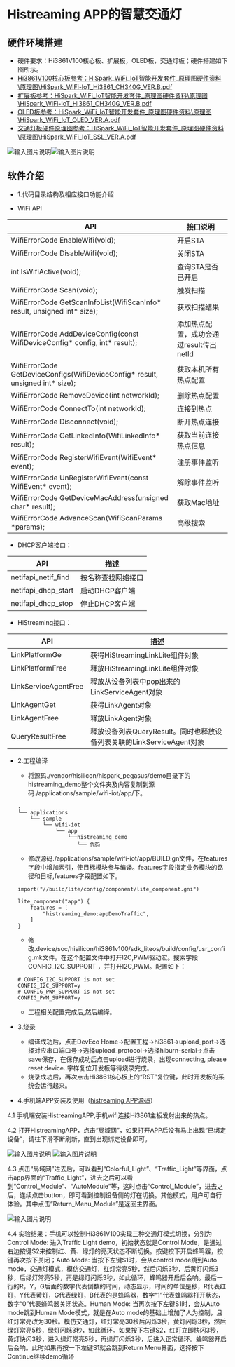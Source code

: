 # Histreaming APP的智慧交通灯<a name="ZH-CN_TOPIC_0000001130176841"></a>
## 硬件环境搭建
-    硬件要求：Hi3861V100核心板、扩展板，OLED板，交通灯板；硬件搭建如下图所示。
-    [Hi3861V100核心板参考：HiSpark_WiFi_IoT智能开发套件_原理图硬件资料\原理图\HiSpark_WiFi-IoT_Hi3861_CH340G_VER.B.pdf](http://gitee.com/hihope_iot/embedded-race-hisilicon-track-2022/blob/master/%E7%A1%AC%E4%BB%B6%E8%B5%84%E6%96%99/HiSpark_WiFi_IoT%E6%99%BA%E8%83%BD%E5%AE%B6%E5%B1%85%E5%BC%80%E5%8F%91%E5%A5%97%E4%BB%B6_%E5%8E%9F%E7%90%86%E5%9B%BE.rar)
-    [扩展板参考：HiSpark_WiFi_IoT智能开发套件_原理图硬件资料\原理图\HiSpark_WiFi-IoT_Hi3861_CH340G_VER.B.pdf](http://gitee.com/hihope_iot/embedded-race-hisilicon-track-2022/blob/master/%E7%A1%AC%E4%BB%B6%E8%B5%84%E6%96%99/HiSpark_WiFi_IoT%E6%99%BA%E8%83%BD%E5%AE%B6%E5%B1%85%E5%BC%80%E5%8F%91%E5%A5%97%E4%BB%B6_%E5%8E%9F%E7%90%86%E5%9B%BE.rar)
-    [OLED板参考：HiSpark_WiFi_IoT智能开发套件_原理图硬件资料\原理图\HiSpark_WiFi_IoT_OLED_VER.A.pdf](http://gitee.com/hihope_iot/embedded-race-hisilicon-track-2022/blob/master/%E7%A1%AC%E4%BB%B6%E8%B5%84%E6%96%99/HiSpark_WiFi_IoT%E6%99%BA%E8%83%BD%E5%AE%B6%E5%B1%85%E5%BC%80%E5%8F%91%E5%A5%97%E4%BB%B6_%E5%8E%9F%E7%90%86%E5%9B%BE.rar)
-    [交通灯板硬件原理图参考：HiSpark_WiFi_IoT智能开发套件_原理图硬件资料\原理图\HiSpark_WiFi_IoT_SSL_VER.A.pdf](http://gitee.com/hihope_iot/embedded-race-hisilicon-track-2022/blob/master/%E7%A1%AC%E4%BB%B6%E8%B5%84%E6%96%99/HiSpark_WiFi_IoT%E6%99%BA%E8%83%BD%E5%AE%B6%E5%B1%85%E5%BC%80%E5%8F%91%E5%A5%97%E4%BB%B6_%E5%8E%9F%E7%90%86%E5%9B%BE.rar)


![输入图片说明](https://gitee.com/asd1122/tupian/raw/master/%E5%9B%BE%E7%89%87/223.jpg)![输入图片说明](https://gitee.com/asd1122/tupian/raw/master/%E5%9B%BE%E7%89%87/224.jpg)

## 软件介绍

-   1.代码目录结构及相应接口功能介绍

-   WiFi API

| API                                                          | 接口说明                                |
| ------------------------------------------------------------ | --------------------------------------- |
| WifiErrorCode EnableWifi(void);                              | 开启STA                                 |
| WifiErrorCode DisableWifi(void);                             | 关闭STA                                 |
| int IsWifiActive(void);                                      | 查询STA是否已开启                       |
| WifiErrorCode Scan(void);                                    | 触发扫描                                |
| WifiErrorCode GetScanInfoList(WifiScanInfo* result, unsigned int* size); | 获取扫描结果                            |
| WifiErrorCode AddDeviceConfig(const WifiDeviceConfig* config, int* result); | 添加热点配置，成功会通过result传出netld |
| WifiErrorCode GetDeviceConfigs(WifiDeviceConfig* result, unsigned int* size); | 获取本机所有热点配置                    |
| WifiErrorCode RemoveDevice(int networkId);                   | 删除热点配置                            |
| WifiErrorCode ConnectTo(int networkId);                      | 连接到热点                              |
| WifiErrorCode Disconnect(void);                              | 断开热点连接                            |
| WifiErrorCode GetLinkedInfo(WifiLinkedInfo* result);         | 获取当前连接热点信息                    |
| WifiErrorCode RegisterWifiEvent(WifiEvent* event);           | 注册事件监听                            |
| WifiErrorCode UnRegisterWifiEvent(const WifiEvent* event);   | 解除事件监听                            |
| WifiErrorCode GetDeviceMacAddress(unsigned char* result);    | 获取Mac地址                             |
| WifiErrorCode AdvanceScan(WifiScanParams *params);           | 高级搜索                                |

-   DHCP客户端接口：

| API                 | 描述               |
| ------------------- | ------------------ |
| netifapi_netif_find | 按名称查找网络接口 |
| netifapi_dhcp_start | 启动DHCP客户端     |
| netifapi_dhcp_stop  | 停止DHCP客户端     |

-   HiStreaming接口：

| API                 | 描述               |
| ------------------- | ------------------ |
| LinkPlatformGe | 获得HiStreamingLinkLite组件对象 |
| LinkPlatformFree | 释放HiStreamingLinkLite组件对象     |
| LinkServiceAgentFree  | 释放从设备列表中pop出来的LinkServiceAgent对象     |
| LinkAgentGet  | 获得LinkAgent对象     |
| LinkAgentFree  | 释放LinkAgent对象    |
| QueryResultFree  | 释放设备列表QueryResult。同时也释放设备列表关联的LinkServiceAgent对象    |

-   2.工程编译
    -    将源码./vendor/hisilicon/hispark_pegasus/demo目录下的histreaming_demo整个文件夹及内容复制到源码./applications/sample/wifi-iot/app/下。
    ```
    .
    └── applications
        └── sample
            └── wifi-iot
                └── app
                    └──histreaming_demo
                       └── 代码
    ```

    -    修改源码./applications/sample/wifi-iot/app/BUILD.gn文件，在features字段中增加索引，使目标模块参与编译。features字段指定业务模块的路径和目标,features字段配置如下。
    ```
    import("//build/lite/config/component/lite_component.gni")
    
    lite_component("app") {
        features = [
            "histreaming_demo:appDemoTraffic",
        ]
    }
    ```

    -    修改.device/soc/hisilicon/hi3861v100/sdk_liteos/build/config/usr_config.mk文件。在这个配置文件中打开I2C,PWM驱动宏。搜索字段CONFIG_I2C_SUPPORT ，并打开I2C,PWM。配置如下：
    ```
    # CONFIG_I2C_SUPPORT is not set
    CONFIG_I2C_SUPPORT=y
    # CONFIG_PWM_SUPPORT is not set
    CONFIG_PWM_SUPPORT=y
    ```        

    -    工程相关配置完成后,然后编译。
-   3.烧录
    -    编译成功后，点击DevEco Home->配置工程->hi3861->upload_port->选择对应串口端口号->选择upload_protocol->选择hiburn-serial->点击save保存，在保存成功后点击upload进行烧录，出现connecting, please reset device..字样复位开发板等待烧录完成。
    -    烧录成功后，再次点击Hi3861核心板上的“RST”复位键，此时开发板的系统会运行起来。  
-   4.手机端APP安装及使用（[histreaming APP源码](http://gitee.com/leo593362220/sources-histreaming-app.git)）

4.1 手机端安装HistreamingAPP,手机wifi连接Hi3861主板发射出来的热点。

4.2 打开HistreamingAPP，点击“局域网”，如果打开APP后没有马上出现“已绑定设备”，请往下滑不断刷新，直到出现绑定设备即可。

![输入图片说明](https://gitee.com/asd1122/tupian/raw/master/%E5%9B%BE%E7%89%87/%E5%9B%BE%E7%89%8782.png) ![输入图片说明](https://gitee.com/asd1122/tupian/raw/master/%E5%9B%BE%E7%89%87/%E5%9B%BE%E7%89%8783.png)

4.3 点击“局域网”进去后，可以看到“Colorful_Light”、“Traffic_Light”等界面，点击app界面的“Traffic_Light”，进去之后可以看到“Control_Module”、“AutoModule”等，这时点击“Control_Module”，进去之后，连续点击button，即可看到控制设备侧的灯在切换。其他模式，用户可自行体验。其中点击“Return_Menu_Module”是返回主界面。

![输入图片说明](https://gitee.com/asd1122/tupian/raw/master/%E5%9B%BE%E7%89%87/%E5%9B%BE%E7%89%8784.png)

4.4 实验结果：手机可以控制Hi3861V100实现三种交通灯模式切换，分别为Control Mode: 进入Traffic Light demo，初始状态就是Control Mode，是通过右边按键S2来控制红、黄、绿灯的亮灭状态不断切换。按键按下开启蜂鸣器，按键再次按下关闭；Auto Mode: 当按下左键S1时，会从control mode跳到Auto mode，交通灯模式，模仿交通灯，红灯常亮5秒，然后闪烁3秒，后黄灯闪烁3秒，后绿灯常亮5秒，再是绿灯闪烁3秒，如此循环，蜂鸣器开启后会响。最后一行的R，Y，G后面的数字代表倒数的时间，动态显示，时间的单位是秒，R代表红灯，Y代表黄灯，G代表绿灯，B代表的是蜂鸣器，数字“1”代表蜂鸣器打开状态，数字“0”代表蜂鸣器关闭状态。Human Mode: 当再次按下左键S1时，会从Auto mode跳到Human Mode模式，就是在Auto mode的基础上增加了人为控制，且红灯常亮改为30秒。模仿交通灯，红灯常亮30秒后闪烁3秒，黄灯闪烁3秒，然后绿灯常亮5秒，绿灯闪烁3秒，如此循环。如果按下右键S2，红灯立即快闪3秒，黄灯快闪3秒，进入绿灯常亮5秒，再绿灯闪烁3秒，后进入正常循环。蜂鸣器开启后会响。此时如果再按一下左键S1就会跳到Return Menu界面，选择按下Continue继续demo循环
